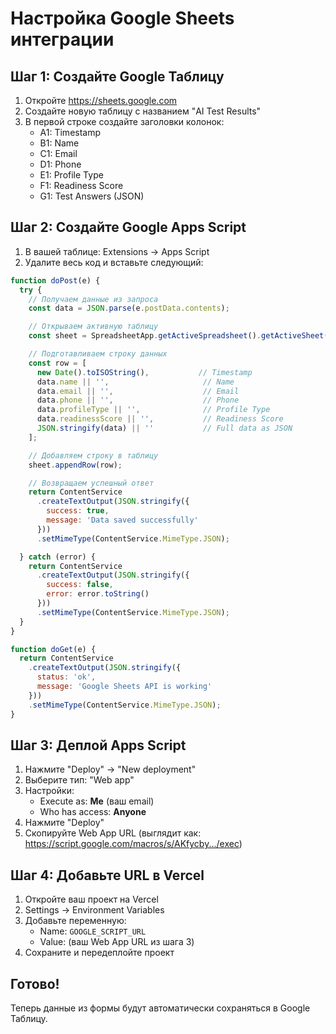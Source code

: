 # Настройка Google Sheets интеграции

## Шаг 1: Создайте Google Таблицу

1. Откройте https://sheets.google.com
2. Создайте новую таблицу с названием "AI Test Results"
3. В первой строке создайте заголовки колонок:
   - A1: Timestamp
   - B1: Name
   - C1: Email
   - D1: Phone
   - E1: Profile Type
   - F1: Readiness Score
   - G1: Test Answers (JSON)

## Шаг 2: Создайте Google Apps Script

1. В вашей таблице: Extensions → Apps Script
2. Удалите весь код и вставьте следующий:

```javascript
function doPost(e) {
  try {
    // Получаем данные из запроса
    const data = JSON.parse(e.postData.contents);

    // Открываем активную таблицу
    const sheet = SpreadsheetApp.getActiveSpreadsheet().getActiveSheet();

    // Подготавливаем строку данных
    const row = [
      new Date().toISOString(),           // Timestamp
      data.name || '',                     // Name
      data.email || '',                    // Email
      data.phone || '',                    // Phone
      data.profileType || '',              // Profile Type
      data.readinessScore || '',           // Readiness Score
      JSON.stringify(data) || ''           // Full data as JSON
    ];

    // Добавляем строку в таблицу
    sheet.appendRow(row);

    // Возвращаем успешный ответ
    return ContentService
      .createTextOutput(JSON.stringify({
        success: true,
        message: 'Data saved successfully'
      }))
      .setMimeType(ContentService.MimeType.JSON);

  } catch (error) {
    return ContentService
      .createTextOutput(JSON.stringify({
        success: false,
        error: error.toString()
      }))
      .setMimeType(ContentService.MimeType.JSON);
  }
}

function doGet(e) {
  return ContentService
    .createTextOutput(JSON.stringify({
      status: 'ok',
      message: 'Google Sheets API is working'
    }))
    .setMimeType(ContentService.MimeType.JSON);
}
```

## Шаг 3: Деплой Apps Script

1. Нажмите "Deploy" → "New deployment"
2. Выберите тип: "Web app"
3. Настройки:
   - Execute as: **Me** (ваш email)
   - Who has access: **Anyone**
4. Нажмите "Deploy"
5. Скопируйте Web App URL (выглядит как: https://script.google.com/macros/s/AKfycby.../exec)

## Шаг 4: Добавьте URL в Vercel

1. Откройте ваш проект на Vercel
2. Settings → Environment Variables
3. Добавьте переменную:
   - Name: `GOOGLE_SCRIPT_URL`
   - Value: (ваш Web App URL из шага 3)
4. Сохраните и передеплойте проект

## Готово!

Теперь данные из формы будут автоматически сохраняться в Google Таблицу.
